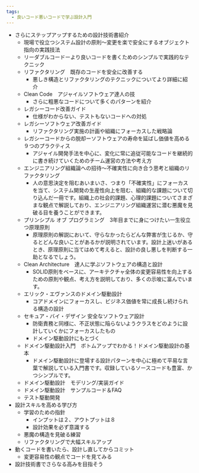 ```yaml
---
tags:
  - 良いコード悪いコードで学ぶ設計入門
---
```

- さらにステップアップするための設計技術書紹介
	- 現場で役立つシステム設計の原則〜変更を楽で安全にするオブジェクト指向の実践技法
	- リーダブルコードーより良いコードを書くためのシンプルで実践的なテクニック
	- リファクタリング　既存のコードを安全に改善する
		- 悪しき構造とリファクタリングのテクニックについてより詳細に紹介
	- Clean Code　アジャイルソフトウェア達人の技
		- さらに粗悪なコードについて多くのパターンを紹介
	- レガシーコード改善ガイド
		- 仕様がわからない、テストもないコードへの対処
	- レガシーソフトウェア改善ガイド
		- リファクタリング実施の計画や組織にフォーカスした戦略論
	- レガシーコードからの脱却ーソフトウェアの寿命を延ばし価値を高める９つのプラクティス
		- アジャイル開発手法を中心に、変化に常に追従可能なコードを継続的に書き続けていくためのチーム運営の方法や考え方
	- エンジニアリング組織論への招待〜不確実性に向き合う思考と組織のリファクタリング
		- 人の意思決定を阻むあいまいさ、つまり「不確実性」にフォーカスを当て、システム開発の生産性向上を阻む、組織的な課題について切り込んだ一冊です。組織上の社会的課題、心理的課題についてさまざまな観点で解説しており、エンジニアリング組織運営に潜む悪魔を見破る目を養うことができます。
	- プリンシプル オブ プログラミング　3年目までに身につけたい一生役立つ原理原則
		- 原理原則の解説において、守らなかったらどんな弊害が生じるか、守るとどんな良いことがあるかが説明されています。設計上迷いがあるとき、原理原則に当てはめて考えると、設計の良し悪しを判断する一助となるでしょう。
	- Clean Architecture　達人に学ぶソフトウェアの構造と設計
		- SOLID原則をベースに、アーキテクチャ全体の変更容易性を向上するための原則や観点、考え方を説明しており、多くの示唆に富んでいます。
	- エリック・エヴァンスのドメイン駆動設計
		- コアドメインにフォーカスし、ビジネス価値を常に成長し続けられる構造の設計
	- セキュア・バイ・デザイン 安全なソフトウェア設計
		- 防衛責務と同様に、不正状態に陥らないようクラスをどのように設計していくかにフォーカスしたもの
		- ドメイン駆動設計にもとづく
	- ドメイン駆動設計入門　ボトムアップでわかる！ドメイン駆動設計の基本
		- ドメイン駆動設計に登場する設計パターンを中心に極めて平易な言葉で解説している入門書です。収録しているソースコードも豊富、かつシンプルです。
	- ドメイン駆動設計　モデリング/実装ガイド
	- ドメイン駆動設計　サンプルコード＆FAQ
	- テスト駆動開発
- 設計スキルを高める学び方
	- 学習のための指針
		- インプットは２、アウトプットは８
		- 設計効果を必ず意識する
	- 悪魔の構造を見破る練習
	- リファクタリングで大幅スキルアップ
- 動くコードを書いたら、設計し直してからコミット
	- 変更容易性の観点でコードを見てみる
- 設計技術書でさらなる高みを目指そう
